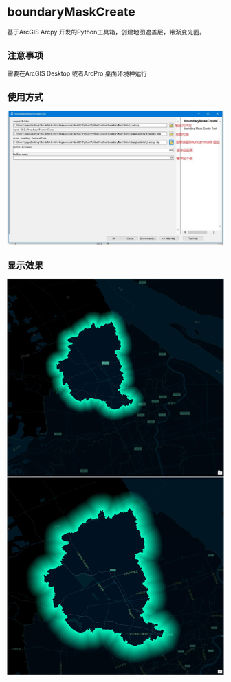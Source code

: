 # boundaryMaskCreate
基于ArcGIS Arcpy 开发的Python工具箱，创建地图遮盖层，带渐变光圈。

## 注意事项
需要在ArcGIS Desktop 或者ArcPro 桌面环境种运行

## 使用方式
![使用方式](https://github.com/thiswildidea/boundaryMaskCreate/blob/main/images/maskboundarytool.jpg)

## 显示效果
![显示效果](https://github.com/thiswildidea/boundaryMaskCreate/blob/main/images/maskboundary.jpg)
![显示效果](https://github.com/thiswildidea/boundaryMaskCreate/blob/main/images/maskboundarydetails.jpg)
